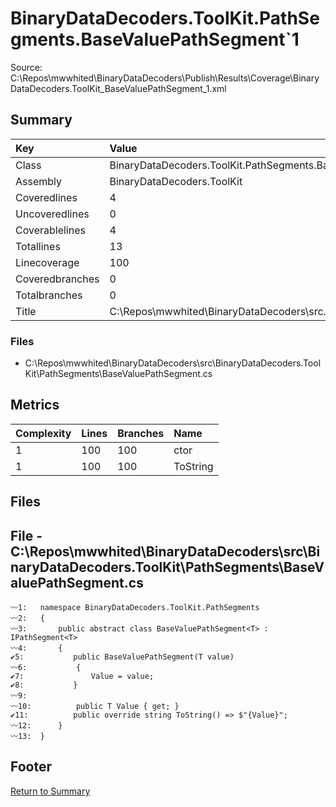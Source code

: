 ﻿
# BinaryDataDecoders.ToolKit.PathSegments.BaseValuePathSegment`1
Source: C:\Repos\mwwhited\BinaryDataDecoders\Publish\Results\Coverage\BinaryDataDecoders.ToolKit_BaseValuePathSegment_1.xml

## Summary

| Key                  | Value                                                            |
| :------------------- | :--------------------------------------------------------------- |
| Class                | BinaryDataDecoders.ToolKit.PathSegments.BaseValuePathSegment | 
| Assembly             | BinaryDataDecoders.ToolKit                                   | 
| Coveredlines         | 4                                                            | 
| Uncoveredlines       | 0                                                            | 
| Coverablelines       | 4                                                            | 
| Totallines           | 13                                                           | 
| Linecoverage         | 100                                                          | 
| Coveredbranches      | 0                                                            | 
| Totalbranches        | 0                                                            | 
| Title                | C:\Repos\mwwhited\BinaryDataDecoders\src\..\src\BinaryDataDe | 

### Files
 * C:\Repos\mwwhited\BinaryDataDecoders\src\BinaryDataDecoders.ToolKit\PathSegments\BaseValuePathSegment.cs

## Metrics

| Complexity | Lines | Branches | Name                                          |
| :--------- | :---- | :------- | :-------------------------------------------- |
| 1          | 100   | 100      | ctor | 
| 1          | 100   | 100      | ToString | 
## Files

## File - C:\Repos\mwwhited\BinaryDataDecoders\src\BinaryDataDecoders.ToolKit\PathSegments\BaseValuePathSegment.cs

```CSharp
〰1:   namespace BinaryDataDecoders.ToolKit.PathSegments
〰2:   {
〰3:       public abstract class BaseValuePathSegment<T> : IPathSegment<T>
〰4:       {
✔5:           public BaseValuePathSegment(T value)
〰6:           {
✔7:               Value = value;
✔8:           }
〰9:   
〰10:          public T Value { get; }
✔11:          public override string ToString() => $"{Value}";
〰12:      }
〰13:  }

```
## Footer 
[Return to Summary](Summary.md)

